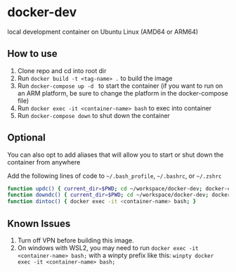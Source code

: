 # docker-dev

local development container on Ubuntu Linux (AMD64 or ARM64)

## How to use
1. Clone repo and cd into root dir
2. Run `docker build -t <tag-name> .` to build the image
3. Run `docker-compose up -d ` to start the container (if you want to run on an ARM platform, be sure to change the platform in the docker-compose file)
4. Run `docker exec -it <container-name> bash` to exec into container
5. Run `docker-compose down` to shut down the container

## Optional
You can also opt to add aliases that will allow you to start or shut down the container from anywhere

Add the following lines of code to `~/.bash_profile`, `~/.bashrc`, or `~/.zshrc`

```bash
function updc() { current_dir=$PWD; cd ~/workspace/docker-dev; docker-compose up -d; cd $current_dir; }
function downdc() { current_dir=$PWD; cd ~/workspace/docker-dev; docker-compose down; cd $current_dir; }
function dintoc() { docker exec -it <container-name> bash; }
```

## Known Issues
1. Turn off VPN before building this image.
2. On windows with WSL2, you may need to run `docker exec -it <container-name> bash;` with a winpty prefix like this: `winpty docker exec -it <container-name> bash;`
